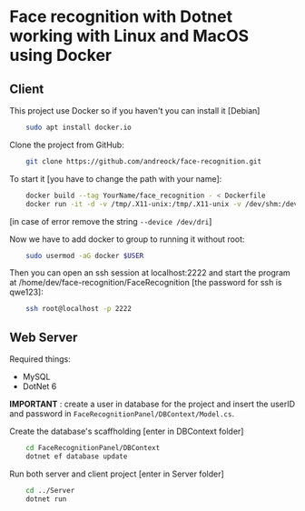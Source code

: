 # Face recognition with Dotnet working with Linux and MacOS using Docker

## Client
This project use Docker so if you haven't you can install it [Debian]

```bash
    sudo apt install docker.io
```

Clone the project from GitHub: 

```bash
    git clone https://github.com/andreock/face-recognition.git
```

To start it [you have to change the path with your name]:

```bash
    docker build --tag YourName/face_recognition - < Dockerfile
    docker run -it -d -v /tmp/.X11-unix:/tmp/.X11-unix -v /dev/shm:/dev/shm  --device /dev/dri --device=dev/video0:/dev/video0 -e DISPLAY=:0 -p 2222:22 -v /dev/video0:/dev/video0 YourName/face_recognition /bin/bash
```
[in case of error remove the string ```--device /dev/dri```]

Now we have to add docker to group to running it without root:

```bash
    sudo usermod -aG docker $USER
```

Then you can open an ssh session at localhost:2222 and start the program at /home/dev/face-recognition/FaceRecognition [the password for ssh is qwe123]: 

```bash
    ssh root@localhost -p 2222
```

## Web Server
Required things:
 - MySQL
 - DotNet 6

**IMPORTANT** : create a user in database for the project and insert the userID and password in ```FaceRecognitionPanel/DBContext/Model.cs```. 

Create the database's scaffholding [enter in DBContext folder]
```bash
    cd FaceRecognitionPanel/DBContext
    dotnet ef database update
```

Run both server and client project [enter in Server folder]
```bash
    cd ../Server
    dotnet run
```
